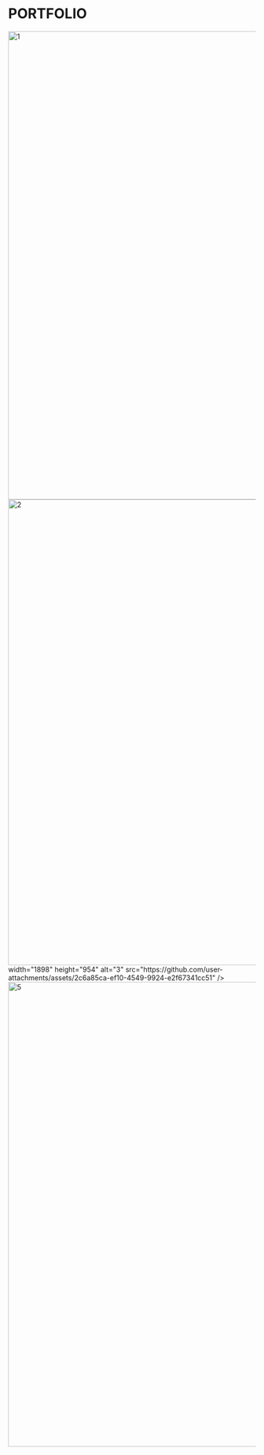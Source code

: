 # PORTFOLIO

<img width="1896" height="953" alt="1" src="https://github.com/user-attachments/assets/28dc2079-a8fe-4313-953e-c6594a8dd4e5" />
<img width="1891" height="948" alt="2" src="https://github.com/user-attachments/assets/778b465b-40b1-40f3-a4a1-e01ba45b441e" />
<img<img width="1895" height="949" alt="4" src="https://github.com/user-attachments/assets/140a82df-aaf8-432f-83ec-e40d63204cd6" />
 width="1898" height="954" alt="3" src="https://github.com/user-attachments/assets/2c6a85ca-ef10-4549-9924-e2f67341cc51" />
<img width="1891" height="946" alt="5" src="https://github.com/user-attachments/assets/257abaa2-a2bd-4961-8420-4adccba0b77b" />
